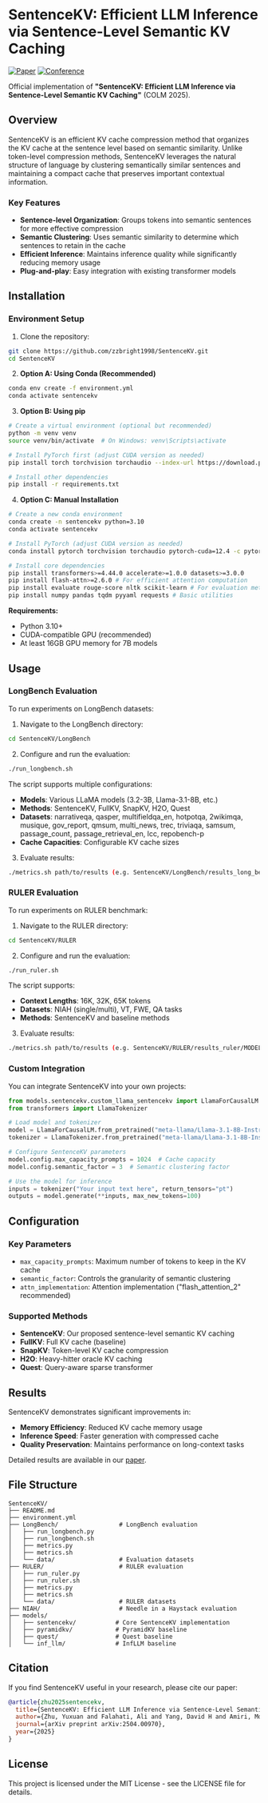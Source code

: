 # SentenceKV: Efficient LLM Inference via Sentence-Level Semantic KV Caching

[![Paper](https://img.shields.io/badge/Paper-arXiv:2504.00970-green.svg)](https://arxiv.org/abs/2504.00970)
[![Conference](https://img.shields.io/badge/COLM-2025-blue.svg)](https://colmweb.org/)

Official implementation of **"SentenceKV: Efficient LLM Inference via Sentence-Level Semantic KV Caching"** (COLM 2025).

## Overview

SentenceKV is an efficient KV cache compression method that organizes the KV cache at the sentence level based on semantic similarity. Unlike token-level compression methods, SentenceKV leverages the natural structure of language by clustering semantically similar sentences and maintaining a compact cache that preserves important contextual information.

### Key Features

- **Sentence-level Organization**: Groups tokens into semantic sentences for more effective compression
- **Semantic Clustering**: Uses semantic similarity to determine which sentences to retain in the cache
- **Efficient Inference**: Maintains inference quality while significantly reducing memory usage
- **Plug-and-play**: Easy integration with existing transformer models

## Installation

### Environment Setup

1. Clone the repository:
```bash
git clone https://github.com/zzbright1998/SentenceKV.git
cd SentenceKV
```

2. **Option A: Using Conda (Recommended)**
```bash
conda env create -f environment.yml
conda activate sentencekv
```

3. **Option B: Using pip**
```bash
# Create a virtual environment (optional but recommended)
python -m venv venv
source venv/bin/activate  # On Windows: venv\Scripts\activate

# Install PyTorch first (adjust CUDA version as needed)
pip install torch torchvision torchaudio --index-url https://download.pytorch.org/whl/cu124

# Install other dependencies
pip install -r requirements.txt
```

4. **Option C: Manual Installation**
```bash
# Create a new conda environment
conda create -n sentencekv python=3.10
conda activate sentencekv

# Install PyTorch (adjust CUDA version as needed)
conda install pytorch torchvision torchaudio pytorch-cuda=12.4 -c pytorch -c nvidia

# Install core dependencies
pip install transformers>=4.44.0 accelerate>=1.0.0 datasets>=3.0.0
pip install flash-attn>=2.6.0 # For efficient attention computation
pip install evaluate rouge-score nltk scikit-learn # For evaluation metrics
pip install numpy pandas tqdm pyyaml requests # Basic utilities
```

**Requirements:**
- Python 3.10+
- CUDA-compatible GPU (recommended)
- At least 16GB GPU memory for 7B models


## Usage

### LongBench Evaluation

To run experiments on LongBench datasets:

1. Navigate to the LongBench directory:
```bash
cd SentenceKV/LongBench
```

2. Configure and run the evaluation:
```bash
./run_longbench.sh
```

The script supports multiple configurations:
- **Models**: Various LLaMA models (3.2-3B, Llama-3.1-8B, etc.)
- **Methods**: SentenceKV, FullKV, SnapKV, H2O, Quest
- **Datasets**: narrativeqa, qasper, multifieldqa_en, hotpotqa, 2wikimqa, musique, gov_report, qmsum, multi_news, trec, triviaqa, samsum, passage_count, passage_retrieval_en, lcc, repobench-p
- **Cache Capacities**: Configurable KV cache sizes

3. Evaluate results:
```bash
./metrics.sh path/to/results (e.g. SentenceKV/LongBench/results_long_bench/MODEL_NAME)
```

### RULER Evaluation

To run experiments on RULER benchmark:

1. Navigate to the RULER directory:
```bash
cd SentenceKV/RULER
```

2. Configure and run the evaluation:
```bash
./run_ruler.sh 
```

The script supports:
- **Context Lengths**: 16K, 32K, 65K tokens
- **Datasets**: NIAH (single/multi), VT, FWE, QA tasks
- **Methods**: SentenceKV and baseline methods

3. Evaluate results:
```bash
./metrics.sh path/to/results (e.g. SentenceKV/RULER/results_ruler/MODEL_NAME)
```

### Custom Integration

You can integrate SentenceKV into your own projects:

```python
from models.sentencekv.custom_llama_sentencekv import LlamaForCausalLM
from transformers import LlamaTokenizer

# Load model and tokenizer
model = LlamaForCausalLM.from_pretrained("meta-llama/Llama-3.1-8B-Instruct")
tokenizer = LlamaTokenizer.from_pretrained("meta-llama/Llama-3.1-8B-Instruct")

# Configure SentenceKV parameters
model.config.max_capacity_prompts = 1024  # Cache capacity
model.config.semantic_factor = 3  # Semantic clustering factor

# Use the model for inference
inputs = tokenizer("Your input text here", return_tensors="pt")
outputs = model.generate(**inputs, max_new_tokens=100)
```

## Configuration

### Key Parameters

- `max_capacity_prompts`: Maximum number of tokens to keep in the KV cache
- `semantic_factor`: Controls the granularity of semantic clustering
- `attn_implementation`: Attention implementation ("flash_attention_2" recommended)

### Supported Methods

- **SentenceKV**: Our proposed sentence-level semantic KV caching
- **FullKV**: Full KV cache (baseline)
- **SnapKV**: Token-level KV cache compression
- **H2O**: Heavy-hitter oracle KV caching
- **Quest**: Query-aware sparse transformer

## Results

SentenceKV demonstrates significant improvements in:
- **Memory Efficiency**: Reduced KV cache memory usage
- **Inference Speed**: Faster generation with compressed cache
- **Quality Preservation**: Maintains performance on long-context tasks

Detailed results are available in our [paper](https://arxiv.org/abs/2504.00970).

## File Structure

```
SentenceKV/
├── README.md
├── environment.yml
├── LongBench/                 # LongBench evaluation
│   ├── run_longbench.py
│   ├── run_longbench.sh
│   ├── metrics.py
│   ├── metrics.sh
│   └── data/                  # Evaluation datasets
├── RULER/                     # RULER evaluation
│   ├── run_ruler.py
│   ├── run_ruler.sh
│   ├── metrics.py
│   ├── metrics.sh
│   └── data/                  # RULER datasets
├── NIAH/                      # Needle in a Haystack evaluation
├── models/
│   ├── sentencekv/           # Core SentenceKV implementation
│   ├── pyramidkv/            # PyramidKV baseline
│   ├── quest/                # Quest baseline
│   └── inf_llm/              # InfLLM baseline
```

## Citation

If you find SentenceKV useful in your research, please cite our paper:

```bibtex
@article{zhu2025sentencekv,
  title={SentenceKV: Efficient LLM Inference via Sentence-Level Semantic KV Caching},
  author={Zhu, Yuxuan and Falahati, Ali and Yang, David H and Amiri, Mohammad Mohammadi},
  journal={arXiv preprint arXiv:2504.00970},
  year={2025}
}
```

## License

This project is licensed under the MIT License - see the LICENSE file for details.

